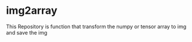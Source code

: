 # img2array
This Repository is function that transform the numpy or tensor array to img and save the img
